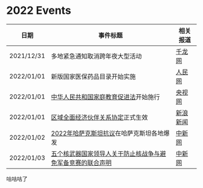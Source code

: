 # 2022 Events

| 日期   | 事件标题                   | 相关报道                                         |
| -------- | ------------------------------ | ---------------------------------------------- |
| 2021/12/31 | 多地紧急通知取消跨年夜大型活动 | [千龙网](http://py.qianlong.com/2021/1231/6713549.shtml) |
| 2022/01/01 | 新版国家医保药品目录开始实施 | [人民网](http://health.people.com.cn/n1/2022/0101/c14739-32322486.html) |
| 2022/01/01 | [中华人民共和国家庭教育促进法](http://www.npc.gov.cn/npc/c30834/202110/8d266f0320b74e17b02cd43722eeb413.shtml)开始施行 | [央视网](https://news.cctv.com/2022/01/02/ARTI1SxWGp3dXNzwLBg2E0rH220102.shtml) |
| 2022/01/01 | [区域全面经济伙伴关系协定](https://zh.wikipedia.org/wiki/%E5%8C%BA%E5%9F%9F%E5%85%A8%E9%9D%A2%E7%BB%8F%E6%B5%8E%E4%BC%99%E4%BC%B4%E5%85%B3%E7%B3%BB%E5%8D%8F%E5%AE%9A)正式生效 | [新浪新闻](https://news.sina.com.cn/o/2015-12-09/doc-ifxmifzc0932176.shtml) |
| 2022/01/02 | [2022年哈萨克斯坦抗议](https://zh.wikipedia.org/wiki/2022%E5%B9%B4%E5%93%88%E8%96%A9%E5%85%8B%E6%96%AF%E5%9D%A6%E6%8A%97%E8%AD%B0)在哈萨克斯坦各地爆发 | [中新网](https://www.chinanews.com.cn/gj/2022/01-05/9644382.shtml) |
| 2022/01/03 | [五个核武器国家领导人关于防止核战争与避免军备竞赛的联合声明](https://www.fmprc.gov.cn/web/ziliao_674904/1179_674909/202201/t20220103_10478507.shtml) | [中新网](https://www.chinanews.com.cn/gn/2022/01-03/9643424.shtml) |

咕咕咕了

